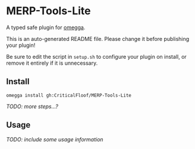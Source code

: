 <!--

When uploading your plugin to github/gitlab
start your repo name with "omegga-"

example: https://github.com/CriticalFloof/omegga-MERP-Tools-Lite

Your plugin will be installed via omegga install gh:CriticalFloof/MERP-Tools-Lite

-->

# MERP-Tools-Lite

A typed safe plugin for [omegga](https://github.com/brickadia-community/omegga).

This is an auto-generated README file. Please change it before publishing your plugin!

Be sure to edit the script in `setup.sh` to configure your plugin on install, or
remove it entirely if it is unnecessary.

## Install

`omegga install gh:CriticalFloof/MERP-Tools-Lite`

_TODO: more steps...?_

## Usage

_TODO: include some usage information_

